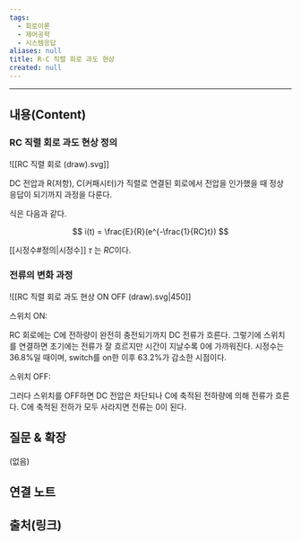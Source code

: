 ```yaml
---
tags:
  - 회로이론
  - 제어공학
  - 시스템응답
aliases: null
title: R-C 직렬 회로 과도 현상
created: null
---
```


---

## 내용(Content)

### RC 직렬 회로 과도 현상 정의

![[RC 직렬 회로 (draw).svg]]

DC 전압과 R(저항), C(커패시터)가 직렬로 연결된 회로에서 전압을 인가했을 때 정상 응답이 되기까지 과정을 다룬다.

식은  다음과 같다.

$$
i(t) = \frac{E}{R}(e^{-\frac{1}{RC}t})
$$

[[시정수#정의|시정수]] $\tau$ 는 $RC$이다.

### 전류의 변화 과정

![[RC 직렬 회로 과도 현상 ON OFF (draw).svg|450]]

스위치 ON:

RC 회로에는 C에 전하량이 완전히 충전되기까지 DC 전류가 흐른다. 그렇기에 스위치를 연결하면 초기에는 전류가 잘 흐르지만 시간이 지날수록 0에 가까워진다. 시정수는 36.8%일 때이며, switch를 on한 이후 63.2%가 감소한 시점이다.

스위치 OFF:

그러다 스위치를 OFF하면 DC 전압은 차단되나 C에 축적된 전하량에 의해 전류가 흐른다. C에 축적된 전하가 모두 사라지면 전류는 0이 된다.




## 질문 & 확장

(없음)

## 연결 노트

## 출처(링크)





